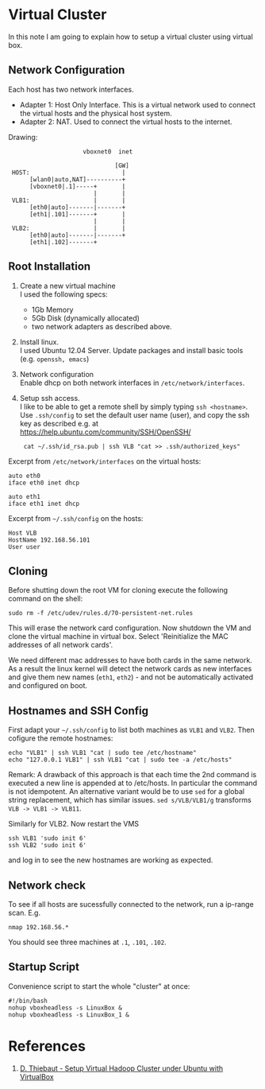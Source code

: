 # Virtual Cluster

In this note I am going to explain how to setup a virtual cluster
using virtual box.

## Network Configuration

Each host has two network interfaces.

* Adapter 1: Host Only Interface. This is a virtual network used to
  connect the virtual hosts and the physical host system.
* Adapter 2: NAT. Used to connect the virtual hosts to the internet.

Drawing:

                         vboxnet0  inet
						 
                                  [GW]
     HOST:                          |
          [wlan0|auto,NAT]----------+
          [vboxnet0|.1]-----+       |
                            |       |
     VLB1:                  |       |
	      [eth0|auto]-------|-------+
	      [eth1|.101]-------+       |
                            |       |
     VLB2:                  |       |
	 	  [eth0|auto]-------|-------+
	      [eth1|.102]-------+


## Root Installation

1. Create a new virtual machine  
   I used the following specs:
   - 1Gb Memory
   - 5Gb Disk (dynamically allocated)
   - two network adapters as described above.
2. Install linux.  
   I used Ubuntu 12.04 Server.
   Update packages and install basic tools (e.g. `openssh, emacs`)
3. Network configuration  
   Enable dhcp on both network interfaces in `/etc/network/interfaces`.
4. Setup ssh access.  
   I like to be able to get a remote shell by simply typing `ssh <hostname>`.
   Use `.ssh/config` to set the default user name (user), and copy the ssh key
   as described e.g. at https://help.ubuntu.com/community/SSH/OpenSSH/

        cat ~/.ssh/id_rsa.pub | ssh VLB "cat >> .ssh/authorized_keys"

Excerpt from `/etc/network/interfaces` on the virtual hosts:

    auto eth0
    iface eth0 inet dhcp

    auto eth1
    iface eth1 inet dhcp

Excerpt from `~/.ssh/config` on the hosts:

    Host VLB
    HostName 192.168.56.101
    User user

## Cloning

Before shutting down the root VM for cloning execute the following
command on the shell:

    sudo rm -f /etc/udev/rules.d/70-persistent-net.rules

This will erase the network card configuration.  Now shutdown the VM
and clone the virtual machine in virtual box. Select 'Reinitialize the
MAC addresses of all network cards'.

We need different mac addresses to have both cards in the same
network. As a result the linux kernel will detect the network cards as
new interfaces and give them new names (`eth1`, `eth2`) - and not be
automatically activated and configured on boot.

## Hostnames and SSH Config

First adapt your `~/.ssh/config` to list both machines as `VLB1` and `VLB2`.
Then cofigure the remote hostnames:

    echo "VLB1" | ssh VLB1 "cat | sudo tee /etc/hostname"
    echo "127.0.0.1 VLB1" | ssh VLB1 "cat | sudo tee -a /etc/hosts"

Remark: A drawback of this approach is that each time the 2nd command
is executed a new line is appended at to /etc/hosts. In particular the
command is not idempotent. An alternative variant would be to use
`sed` for a global string replacement, which has similar
issues. `sed s/VLB/VLB1/g` transforms `VLB -> VLB1 -> VLB11`.

Similarly for VLB2. Now restart the VMS 

    ssh VLB1 'sudo init 6'
    ssh VLB2 'sudo init 6'

and log in to see the new hostnames are working as expected.

## Network check

To see if all hosts are sucessfully connected to the network, run a
ip-range scan. E.g.

    nmap 192.168.56.*

You should see three machines at `.1`, `.101`, `.102`.

## Startup Script

Convenience script to start the whole "cluster" at once:

    #!/bin/bash
	nohup vboxheadless -s LinuxBox &
	nohup vboxheadless -s LinuxBox_1 &

# References
1. [D. Thiebaut - Setup Virtual Hadoop Cluster under Ubuntu with VirtualBox](http://cs.smith.edu/dftwiki/index.php/Setup_Virtual_Hadoop_Cluster_under_Ubuntu_with_VirtualBox)


